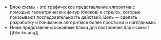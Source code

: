 - Блок-схемы - это графическое представление алгоритма с помощью геометрических фигур (блоков) и стрелок, которые показывают последовательность действий. Цель — сделать разработку и понимание алгоритмов более простыми и наглядными.
- Ниже представлены основные блоки для построения блок-схем:
![[blocks.png]]

